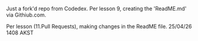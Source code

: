 Just a fork'd repo from Codedex.
Per lesson 9, creating the 'ReadME.md' via Githiub.com.

Per lesson (11.Pull Requests), making changes in the ReadME file.
25/04/26
1408 AKST
